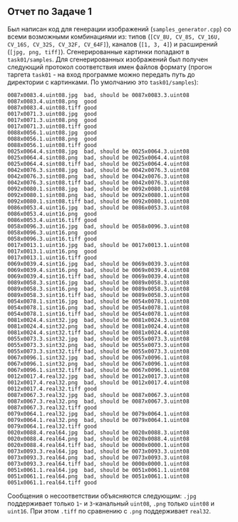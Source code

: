 ## Отчет по Задаче 1

Был написан код для генерации изображений (`samples_generator.cpp`) со всеми возможными комбинациями из: типов (`[CV_8U, CV_8S, CV_16U, CV_16S, CV_32S, CV_32F, CV_64F]`), каналов (`[1, 3, 4]`) и расширений (`[jpg, png, tiff]`). Сгенерированные картинки попадают в `task01/samples`. Для сгенерированных изображений был получен следующий протокол соответствия имен файлов формату (прогон таргета `task01` - на вход программе можно передать путь до директории с картинками. По умолчанию это `task01/samples`):
```
0087x0083.4.uint08.jpg  bad, should be 0087x0083.3.uint08
0087x0083.4.uint08.png  good
0087x0083.4.uint08.tiff good
0017x0071.3.uint08.jpg  good
0017x0071.3.uint08.png  good
0017x0071.3.uint08.tiff good
0088x0056.1.uint08.jpg  good
0088x0056.1.uint08.png  good
0088x0056.1.uint08.tiff good
0025x0064.4.sint08.jpg  bad, should be 0025x0064.3.uint08
0025x0064.4.sint08.png  bad, should be 0025x0064.4.uint08
0025x0064.4.sint08.tiff bad, should be 0025x0064.4.uint08
0042x0076.3.sint08.jpg  bad, should be 0042x0076.3.uint08
0042x0076.3.sint08.png  bad, should be 0042x0076.3.uint08
0042x0076.3.sint08.tiff bad, should be 0042x0076.3.uint08
0092x0080.1.sint08.jpg  bad, should be 0092x0080.1.uint08
0092x0080.1.sint08.png  bad, should be 0092x0080.1.uint08
0092x0080.1.sint08.tiff bad, should be 0092x0080.1.uint08
0086x0053.4.uint16.jpg  bad, should be 0086x0053.3.uint08
0086x0053.4.uint16.png  good
0086x0053.4.uint16.tiff good
0058x0096.3.uint16.jpg  bad, should be 0058x0096.3.uint08
0058x0096.3.uint16.png  good
0058x0096.3.uint16.tiff good
0017x0013.1.uint16.jpg  bad, should be 0017x0013.1.uint08
0017x0013.1.uint16.png  good
0017x0013.1.uint16.tiff good
0069x0039.4.sint16.jpg  bad, should be 0069x0039.3.uint08
0069x0039.4.sint16.png  bad, should be 0069x0039.4.uint08
0069x0039.4.sint16.tiff bad, should be 0069x0039.4.uint08
0089x0058.3.sint16.jpg  bad, should be 0089x0058.3.uint08
0089x0058.3.sint16.png  bad, should be 0089x0058.3.uint08
0089x0058.3.sint16.tiff bad, should be 0089x0058.3.uint08
0054x0078.1.sint16.jpg  bad, should be 0054x0078.1.uint08
0054x0078.1.sint16.png  bad, should be 0054x0078.1.uint08
0054x0078.1.sint16.tiff bad, should be 0054x0078.1.uint08
0081x0024.4.sint32.jpg  bad, should be 0081x0024.3.uint08
0081x0024.4.sint32.png  bad, should be 0081x0024.4.uint08
0081x0024.4.sint32.tiff bad, should be 0081x0024.4.uint08
0055x0073.3.sint32.jpg  bad, should be 0055x0073.3.uint08
0055x0073.3.sint32.png  bad, should be 0055x0073.3.uint08
0055x0073.3.sint32.tiff bad, should be 0055x0073.3.uint08
0067x0096.1.sint32.jpg  bad, should be 0067x0096.1.uint08
0067x0096.1.sint32.png  bad, should be 0067x0096.1.uint08
0067x0096.1.sint32.tiff bad, should be 0067x0096.1.uint08
0012x0017.4.real32.jpg  bad, should be 0012x0017.3.uint08
0012x0017.4.real32.png  bad, should be 0012x0017.4.uint08
0012x0017.4.real32.tiff good
0087x0067.3.real32.jpg  bad, should be 0087x0067.3.uint08
0087x0067.3.real32.png  bad, should be 0087x0067.3.uint08
0087x0067.3.real32.tiff good
0079x0064.1.real32.jpg  bad, should be 0079x0064.1.uint08
0079x0064.1.real32.png  bad, should be 0079x0064.1.uint08
0079x0064.1.real32.tiff good
0020x0088.4.real64.jpg  bad, should be 0020x0088.3.uint08
0020x0088.4.real64.png  bad, should be 0020x0088.4.uint08
0020x0088.4.real64.tiff bad, should be 0000x0000.1.uint08
0073x0093.3.real64.jpg  bad, should be 0073x0093.3.uint08
0073x0093.3.real64.png  bad, should be 0073x0093.3.uint08
0073x0093.3.real64.tiff bad, should be 0000x0000.1.uint08
0051x0061.1.real64.jpg  bad, should be 0051x0061.1.uint08
0051x0061.1.real64.png  bad, should be 0051x0061.1.uint08
0051x0061.1.real64.tiff good
```

Сообщения о несоответствии объясняются следующим: `.jpg` поддерживает только `1`- и `3`-канальный `uint08`, `.png` только `uint08` и `uint16`. При этом `.tiff` по сравнению с `.png` поддерживает `real32`.
